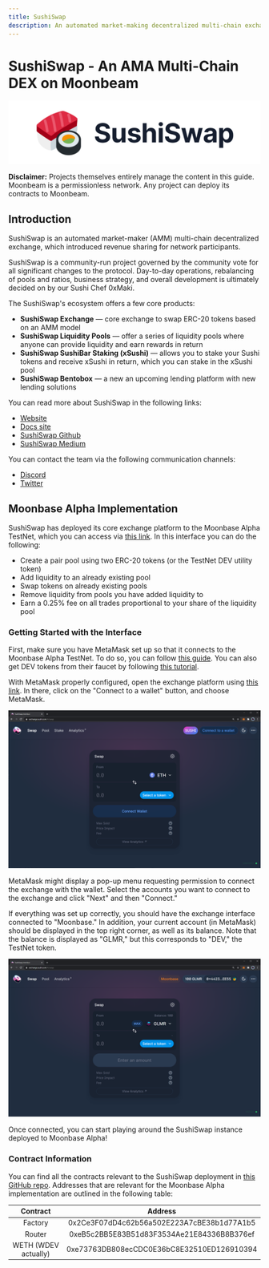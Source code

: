 ```yaml
---
title: SushiSwap
description: An automated market-making decentralized multi-chain exchange on Moonbeam
---
```


# SushiSwap - An AMA Multi-Chain DEX on Moonbeam

![SushiSwap Banner](../images/sushiswap/dapps-sushiswap-banner.png)

**Disclaimer:** Projects themselves entirely manage the content in this guide. Moonbeam is a permissionless network. Any project can deploy its contracts to Moonbeam.

## Introduction

SushiSwap is an automated market-maker (AMM) multi-chain decentralized exchange, which introduced revenue sharing for network participants.

SushiSwap is a community-run project governed by the community vote for all significant changes to the protocol. Day-to-day operations, rebalancing of pools and ratios, business strategy, and overall development is ultimately decided on by our Sushi Chef 0xMaki.

The SushiSwap's ecosystem offers a few core products:

 - **SushiSwap Exchange** — core exchange to swap ERC-20 tokens based on an AMM model
 - **SushiSwap Liquidity Pools** — offer a series of liquidity pools where anyone can provide liquidity and earn rewards in return
 - **SushiSwap SushiBar Staking (xSushi)** — allows you to stake your Sushi tokens and receive xSushi in return, which you can stake in the xSushi pool
 - **SushiSwap Bentobox** — a new an upcoming lending platform with new lending solutions

You can read more about SushiSwap in the following links:

 - [Website](https://sushi.com/)
 - [Docs site](https://docs.sushi.com/)
 - [SushiSwap Github](https://github.com/sushiswap)
 - [SushiSwap Medium](https://sushiswapchef.medium.com/)

You can contact the team via the following communication channels:

 - [Discord](https://discord.gg/NVPXN4e)
 - [Twitter](https://twitter.com/sushiswap)

## Moonbase Alpha Implementation

SushiSwap has deployed its core exchange platform to the Moonbase Alpha TestNet, which you can access via [this link](https://staging.sushi.com/). In this interface you can do the following:

 - Create a pair pool using two ERC-20 tokens (or the TestNet DEV utility token)
 - Add liquidity to an already existing pool
 - Swap tokens on already existing pools
 - Remove liquidity from pools you have added liquidity to
 - Earn a 0.25% fee on all trades proportional to your share of the liquidity pool

### Getting Started with the Interface

First, make sure you have MetaMask set up so that it connects to the Moonbase Alpha TestNet. To do so, you can follow [this guide](/integrations/wallets/metamask/). You can also get DEV tokens from their faucet by following [this tutorial](/getting-started/moonbase/faucet/).

With MetaMask properly configured, open the exchange platform using [this link](https://staging.sushi.com/). In there, click on the "Connect to a wallet" button, and choose MetaMask.

![SushiSwap Connect Wallet](../images/sushiswap/dapps-sushiswap-1.png)

MetaMask might display a pop-up menu requesting permission to connect the exchange with the wallet. Select the accounts you want to connect to the exchange and click "Next" and then "Connect." 

If everything was set up correctly, you should have the exchange interface connected to "Moonbase." In addition, your current account (in MetaMask) should be displayed in the top right corner, as well as its balance. Note that the balance is displayed as "GLMR," but this corresponds to "DEV," the TestNet token.

![SushiSwap Connect Wallet](../images/sushiswap/dapps-sushiswap-2.png)

Once connected, you can start playing around the SushiSwap instance deployed to Moonbase Alpha!

### Contract Information

You can find all the contracts relevant to the SushiSwap deployment in [this GitHub repo](https://github.com/sushiswap/sushiswap). Addresses that are relevant for the Moonbase Alpha implementation are outlined in the following table:

|       Contract       |                  Address                   |
| :------------------: | :----------------------------------------: |
|       Factory        | 0x2Ce3F07dD4c62b56a502E223A7cBE38b1d77A1b5 |
|        Router        | 0xeB5c2BB5E83B51d83F3534Ae21E84336B8B376ef |
| WETH (WDEV actually) | 0xe73763DB808ecCDC0E36bC8E32510ED126910394 |
